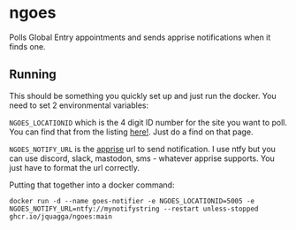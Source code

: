 # ngoes

Polls Global Entry appointments and sends apprise notifications when it finds one.

## Running
This should be something you quickly set up and just run the docker.  You need to set 2 environmental variables:

```NGOES_LOCATIONID``` which is the 4 digit ID number for the site you want to poll.  You can find that from the listing [here!](https://ttp.cbp.dhs.gov/schedulerapi/locations/?temporary=false&inviteOnly=false&operational=true&serviceName=Global%20Entry).  Just do a find on that page.  

```NGOES_NOTIFY_URL``` is the [apprise](https://github.com/caronc/apprise) url to send notification.  I use ntfy but you can use discord, slack, mastodon, sms - whatever apprise supports.  You just have to format the url correctly.

Putting that together into a docker command:

```
docker run -d --name goes-notifier -e NGOES_LOCATIONID=5005 -e NGOES_NOTIFY_URL=ntfy://mynotifystring --restart unless-stopped ghcr.io/jquagga/ngoes:main

```
